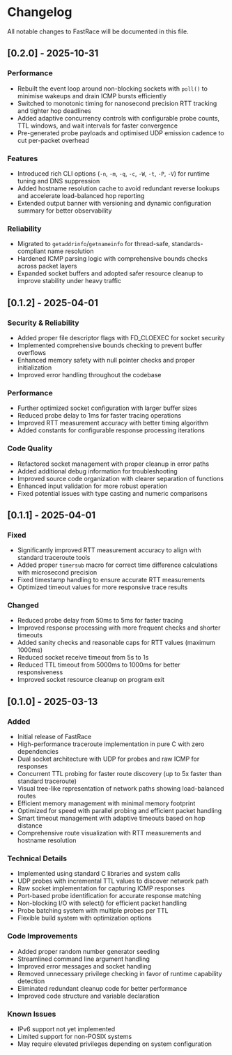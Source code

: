 # Changelog
All notable changes to FastRace will be documented in this file.

## [0.2.0] - 2025-10-31

### Performance
- Rebuilt the event loop around non-blocking sockets with `poll()` to minimise wakeups and drain ICMP bursts efficiently
- Switched to monotonic timing for nanosecond precision RTT tracking and tighter hop deadlines
- Added adaptive concurrency controls with configurable probe counts, TTL windows, and wait intervals for faster convergence
- Pre-generated probe payloads and optimised UDP emission cadence to cut per-packet overhead

### Features
- Introduced rich CLI options (`-n`, `-m`, `-q`, `-c`, `-W`, `-t`, `-P`, `-V`) for runtime tuning and DNS suppression
- Added hostname resolution cache to avoid redundant reverse lookups and accelerate load-balanced hop reporting
- Extended output banner with versioning and dynamic configuration summary for better observability

### Reliability
- Migrated to `getaddrinfo`/`getnameinfo` for thread-safe, standards-compliant name resolution
- Hardened ICMP parsing logic with comprehensive bounds checks across packet layers
- Expanded socket buffers and adopted safer resource cleanup to improve stability under heavy traffic

## [0.1.2] - 2025-04-01

### Security & Reliability
- Added proper file descriptor flags with FD_CLOEXEC for socket security
- Implemented comprehensive bounds checking to prevent buffer overflows
- Enhanced memory safety with null pointer checks and proper initialization
- Improved error handling throughout the codebase

### Performance
- Further optimized socket configuration with larger buffer sizes 
- Reduced probe delay to 1ms for faster tracing operations
- Improved RTT measurement accuracy with better timing algorithm
- Added constants for configurable response processing iterations

### Code Quality
- Refactored socket management with proper cleanup in error paths
- Added additional debug information for troubleshooting
- Improved source code organization with clearer separation of functions
- Enhanced input validation for more robust operation
- Fixed potential issues with type casting and numeric comparisons

## [0.1.1] - 2025-04-01

### Fixed
- Significantly improved RTT measurement accuracy to align with standard traceroute tools
- Added proper `timersub` macro for correct time difference calculations with microsecond precision
- Fixed timestamp handling to ensure accurate RTT measurements
- Optimized timeout values for more responsive trace results

### Changed
- Reduced probe delay from 50ms to 5ms for faster tracing
- Improved response processing with more frequent checks and shorter timeouts
- Added sanity checks and reasonable caps for RTT values (maximum 1000ms)
- Reduced socket receive timeout from 5s to 1s
- Reduced TTL timeout from 5000ms to 1000ms for better responsiveness
- Improved socket resource cleanup on program exit

## [0.1.0] - 2025-03-13

### Added
- Initial release of FastRace
- High-performance traceroute implementation in pure C with zero dependencies
- Dual socket architecture with UDP for probes and raw ICMP for responses
- Concurrent TTL probing for faster route discovery (up to 5x faster than standard traceroute)
- Visual tree-like representation of network paths showing load-balanced routes
- Efficient memory management with minimal memory footprint
- Optimized for speed with parallel probing and efficient packet handling
- Smart timeout management with adaptive timeouts based on hop distance
- Comprehensive route visualization with RTT measurements and hostname resolution

### Technical Details
- Implemented using standard C libraries and system calls
- UDP probes with incremental TTL values to discover network path
- Raw socket implementation for capturing ICMP responses
- Port-based probe identification for accurate response matching
- Non-blocking I/O with select() for efficient packet handling
- Probe batching system with multiple probes per TTL
- Flexible build system with optimization options

### Code Improvements
- Added proper random number generator seeding
- Streamlined command line argument handling
- Improved error messages and socket handling
- Removed unnecessary privilege checking in favor of runtime capability detection
- Eliminated redundant cleanup code for better performance
- Improved code structure and variable declaration

### Known Issues
- IPv6 support not yet implemented
- Limited support for non-POSIX systems
- May require elevated privileges depending on system configuration